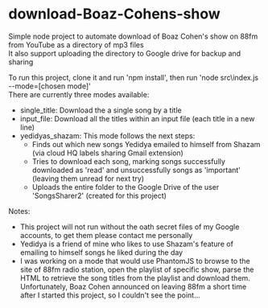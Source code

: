 # download-Boaz-Cohens-show
Simple node project to automate download of Boaz Cohen's show on 88fm from YouTube as a directory of mp3 files  
It also support uploading the directory to Google drive for backup and sharing


To run this project, clone it and run 'npm install', then run 'node src\index.js --mode=[chosen mode]'  
There are currently three modes available:  
* single_title: Download the a single song by a title
* input_file: Download all the titles within an input file (each title in a new line)
* yedidyas_shazam: This mode follows the next steps:
  - Finds out which new songs Yedidya emailed to himself from Shazam (via cloud HQ labels sharing Gmail extension)
  - Tries to download each song, marking songs successfully downloaded as 'read' and unsuccessfully songs as 'important' (leaving them unread for next try)
  - Uploads the entire folder to the Google Drive of the user 'SongsSharer2' (created for this project)


Notes:
* This project will not run without the oath secret files of my Google accounts, to get them please contact me personally
* Yedidya is a friend of mine who likes to use Shazam's feature of emailing to himself songs he liked during the day
* I was working on a mode that would use PhantomJS to browse to the site of 88fm radio station, open the playlist of specific show, parse the HTML to retrieve the song titles from the playlist and download them. Unfortunately, Boaz Cohen announced on leaving 88fm a short time after I started this project, so I couldn't see the point...
